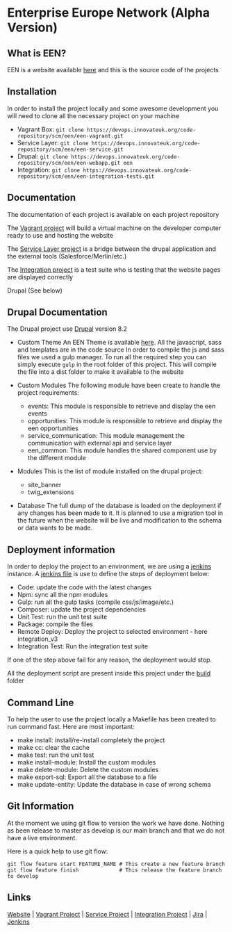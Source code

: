# Enterprise Europe Network (Alpha Version)

What is EEN?
------------

EEN is a website available [here][1] and this is the source code of the projects

Installation
------------

In order to install the project locally and some awesome development you will need to clone all the necessary project on your machine

- Vagrant Box: ``git clone https://devops.innovateuk.org/code-repository/scm/een/een-vagrant.git``
- Service Layer: ``git clone https://devops.innovateuk.org/code-repository/scm/een/een-service.git``
- Drupal: ``git clone https://devops.innovateuk.org/code-repository/scm/een/een-webapp.git een``
- Integration: ``git clone https://devops.innovateuk.org/code-repository/scm/een/een-integration-tests.git``

Documentation
-------------

The documentation of each project is available on each project repository


The [Vagrant project][2] will build a virtual machine on the developer computer ready to use and hosting the website


The [Service Layer project][3] is a bridge between the drupal application and the external tools (Salesforce/Merlin/etc.)

The [Integration project][4] is a test suite who is testing that the website pages are displayed correctly

Drupal (See below)


Drupal Documentation
--------------------

The Drupal project use [Drupal][9] version 8.2

* Custom Theme
An EEN Theme is available [here][10].
All the javascript, sass and templates are in the code source
In order to compile the js and sass files we used a gulp manager.
To run all the required step you can simply execute ``gulp`` in the root folder of this project.
This will compile the file into a dist folder to make it available to the website

* Custom Modules
The following module have been create to handle the project requirements:
    - events: This module is responsible to retrieve and display the een events
    - opportunities: This module is responsible to retrieve and display the een opportunities
    - service_communication: This module management the communication with external api and service layer
    - een_common: This module handles the shared component use by the different module

* Modules
This is the list of module installed on the drupal project:
    - site_banner
    - twig_extensions

* Database
The full dump of the database is loaded on the deployment if any changes has been made to it.
It is planned to use a migration tool in the future when the website will be live and modification to the schema or data wants to be made.

Deployment information
----------------------

In order to deploy the project to an environment, we are using a [jenkins][6] instance.
A [jenkins file][7] is use to define the steps of deployment below:
- Code: update the code with the latest changes
- Npm: sync all the npm modules
- Gulp: run all the gulp tasks (compile css/js/image/etc.)
- Composer: update the project dependencies
- Unit Test: run the unit test suite
- Package: compile the files
- Remote Deploy: Deploy the project to selected environment - here integration_v3
- Integration Test: Run the integration test suite

If one of the step above fail for any reason, the deployment would stop.

All the deployment script are present inside this project under the [build][8] folder


Command Line
------------

To help the user to use the project locally a Makefile has been created to run command fast.
Here are most important:
- make install: install/re-install completely the project
- make cc: clear the cache
- make test: run the unit test
- make install-module: Install the custom modules
- make delete-module: Delete the custom modules
- make export-sql: Export all the database to a file
- make update-entity: Update the database in case of wrong schema

Git Information
---------------

At the moment we using git flow to version the work we have done.
Nothing as been release to master as develop is our main branch and that we do not have a live environment.

Here is a quick help to use git flow:
```
git flow feature start FEATURE_NAME # This create a new feature branch
git flow feature finish             # This release the feature branch to develop
```

Links
-----

[Website][1] |
[Vagrant Project][2] | 
[Service Project][3] | 
[Integration Project][4] | 
[Jira][5] | 
[Jenkins][6]

[1]: https://een.int.aerian.com
[2]: https://devops.innovateuk.org/code-repository/projects/EEN/repos/een-vagrant/browse?at=refs%2Fheads%2Fdevelop
[3]: https://devops.innovateuk.org/code-repository/projects/EEN/repos/een-service/browse?at=refs%2Fheads%2Fdevelop
[4]: https://devops.innovateuk.org/code-repository/projects/EEN/repos/een-integration-tests/browse?at=refs%2Fheads%2Fdevelop
[5]: https://devops.innovateuk.org/issue-tracking/secure/Dashboard.jspa
[6]: https://jenkins.aerian.com/view/een/
[7]: https://devops.innovateuk.org/code-repository/projects/EEN/repos/een-webapp/browse/Jenkinsfile?at=refs%2Fheads%2Fdevelop
[8]: https://devops.innovateuk.org/code-repository/projects/EEN/repos/een-webapp/browse/build?at=refs%2Fheads%2Fdevelop
[9]: https://www.drupal.org/
[10]: https://devops.innovateuk.org/code-repository/projects/EEN/repos/een-webapp/browse/drupal/themes/custom/een?at=refs%2Fheads%2Fdevelop
